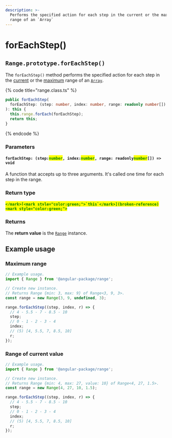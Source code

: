 ```yaml
---
description: >-
  Performs the specified action for each step in the current or the maximum
  range of an `Array`
---
```


# forEachStep()

## `Range.prototype.forEachStep()`

The `forEachStep()` method performs the specified action for each step in the [current](../properties/value.md#range.prototype.value) or the [maximum](../properties/max.md#range.prototype.max) range of an [`Array`](https://developer.mozilla.org/en-US/docs/Web/JavaScript/Reference/Global\_Objects/Array).

{% code title="range.class.ts" %}
```typescript
public forEachStep(
  forEachStep: (step: number, index: number, range: readonly number[]) => void
): this {
  this.range.forEach(forEachStep);
  return this;
}
```
{% endcode %}

### Parameters

#### `forEachStep: (step:`<mark style="color:green;">`number`</mark>`, index:`<mark style="color:green;">`number`</mark>`, range: readonly`<mark style="color:green;">`number`</mark>`[]) => void`&#x20;

A function that accepts up to three arguments. It's called one time for each step in the range.

### Return type

#### <mark style="color:green;">``</mark>[<mark style="color:green;">`this`</mark>](broken-reference)<mark style="color:green;">``</mark>

### Returns

The **return value** is the [`Range`](broken-reference) instance.

## Example usage

### Maximum range

```typescript
// Example usage.
import { Range } from '@angular-package/range';

// Create new instance.
// Returns Range {min: 3, max: 9} of Range<3, 9, 3>.
const range = new Range(3, 9, undefined, 3);

range.forEachStep((step, index, r) => {
  // 4 - 5.5 - 7 - 8.5 - 10
  step;
  // 0 - 1 - 2 - 3 - 4
  index;
  // (5) [4, 5.5, 7, 8.5, 10]
  r;
});
```

### Range of current value

```typescript
// Example usage.
import { Range } from '@angular-package/range';

// Create new instance.
// Returns Range {min: 4, max: 27, value: 10} of Range<4, 27, 1.5>.
const range = new Range(4, 27, 10, 1.5);

range.forEachStep((step, index, r) => {
  // 4 - 5.5 - 7 - 8.5 - 10
  step;
  // 0 - 1 - 2 - 3 - 4
  index;
  // (5) [4, 5.5, 7, 8.5, 10]
  r;
});
```
